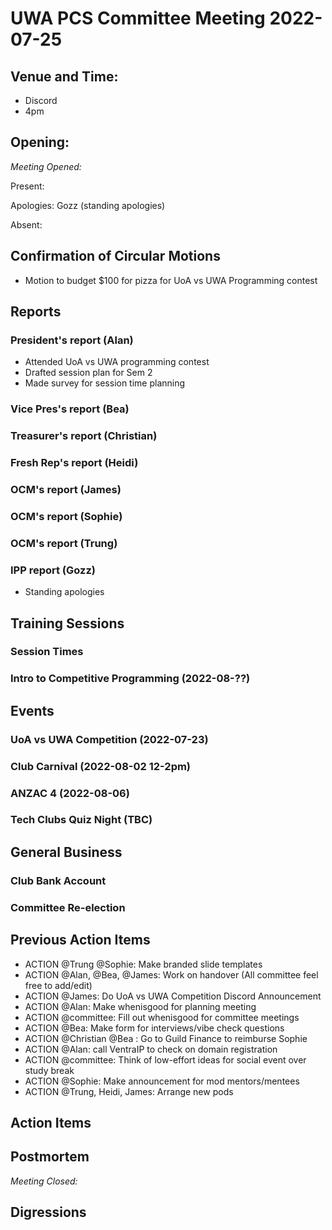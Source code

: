 # UWA PCS Committee Meeting 2022-07-25

## Venue and Time:

- Discord
- 4pm

## Opening:

_Meeting Opened:_

Present:

Apologies: Gozz (standing apologies)

Absent:

## Confirmation of Circular Motions

- Motion to budget $100 for pizza for UoA vs UWA Programming contest

## Reports

### President's report (Alan)

- Attended UoA vs UWA programming contest
- Drafted session plan for Sem 2
- Made survey for session time planning

### Vice Pres's report (Bea)

### Treasurer's report (Christian)

### Fresh Rep's report (Heidi)

### OCM's report (James)

### OCM's report (Sophie)

### OCM's report (Trung)

### IPP report (Gozz)

- Standing apologies

## Training Sessions

### Session Times

### Intro to Competitive Programming (2022-08-??)

## Events

### UoA vs UWA Competition (2022-07-23)

### Club Carnival (2022-08-02 12-2pm)

### ANZAC 4 (2022-08-06)

### Tech Clubs Quiz Night (TBC)

## General Business

### Club Bank Account

### Committee Re-election

## Previous Action Items

- ACTION @Trung @Sophie: Make branded slide templates
- ACTION @Alan, @Bea, @James: Work on handover (All committee feel free to add/edit)
- ACTION @James: Do UoA vs UWA Competition Discord Announcement
- ACTION @Alan: Make whenisgood for planning meeting
- ACTION @committee: Fill out whenisgood for committee meetings
- ACTION @Bea: Make form for interviews/vibe check questions
- ACTION @Christian @Bea : Go to Guild Finance to reimburse Sophie
- ACTION @Alan: call VentraIP to check on domain registration
- ACTION @committee: Think of low-effort ideas for social event over study break
- ACTION @Sophie: Make announcement for mod mentors/mentees
- ACTION @Trung, Heidi, James: Arrange new pods

## Action Items

## Postmortem

_Meeting Closed:_

## Digressions
